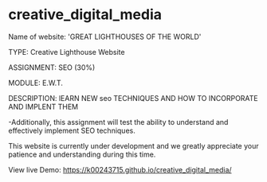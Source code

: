 # creative_digital_media

Name of website: 'GREAT LIGHTHOUSES OF THE WORLD'

TYPE: Creative Lighthouse Website

ASSIGNMENT: SEO (30%)

MODULE: E.W.T.

DESCRIPTION: lEARN NEW seo TECHNIQUES AND HOW TO INCORPORATE AND IMPLENT THEM

-Additionally, this assignment will test the ability to understand and effectively implement SEO techniques.


This website is currently under development and we greatly appreciate your patience and understanding during this time.

View live Demo: https://k00243715.github.io/creative_digital_media/
